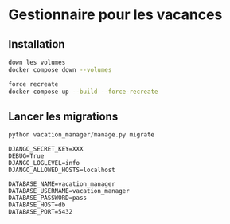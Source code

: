 # Gestionnaire pour les vacances

## Installation

```bash
down les volumes
docker compose down --volumes

force recreate
docker compose up --build --force-recreate
```

## Lancer les migrations

```python 
python vacation_manager/manage.py migrate
```

```
DJANGO_SECRET_KEY=XXX
DEBUG=True
DJANGO_LOGLEVEL=info
DJANGO_ALLOWED_HOSTS=localhost

DATABASE_NAME=vacation_manager
DATABASE_USERNAME=vacation_manager
DATABASE_PASSWORD=pass
DATABASE_HOST=db
DATABASE_PORT=5432
```